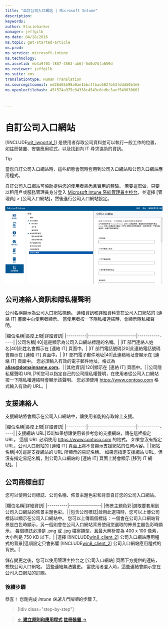 ```yaml
---
title: "自訂公司入口網站 | Microsoft Intune"
description: 
keywords: 
author: Staciebarker
manager: jeffgilb
ms.date: 04/28/2016
ms.topic: get-started-article
ms.prod: 
ms.service: microsoft-intune
ms.technology: 
ms.assetid: eb4a9f01-f857-4563-ab6f-5d0d7dfa659d
ms.reviewer: jeffgilb
ms.suite: ems
translationtype: Human Translation
ms.sourcegitcommit: ed26d65b98a0ae1bbc4fbac682fb53fddd50b4e5
ms.openlocfilehash: 45f574a975c94338c4543c0cdbc3aef549030601


---
```



# 自訂公司入口網站
[!INCLUDE[wit_iwportal_1](../includes/wit_iwportal_1_md.md)] 是使用者存取公司資料並可以執行一般工作的位置，如註冊裝置、安裝應用程式，以及找到向 IT 尋求協助的資訊。

> [!TIP]
> 當您自訂公司入口網站時，這些組態會同時套用到公司入口網站和公司入口網站應用程式。

自訂公司入口網站可協助提供您的使用者熟悉且實用的體驗。 若要這麼做，只要以租用戶或服務管理員身分登入 [Microsoft Intune 系統管理員主控台](https://manage.microsoft.com)，並選擇 [管理員] &gt; [公司入口網站]，然後進行公司入口網站設定。

![admin-console-admin-workspace-comp-portal-settings](./media/companyportal.png)

## 公司連絡人資訊和隱私權聲明
公司名稱顯示為公司入口網站標題。 連絡資訊和詳細資料會在公司入口網站的 [連絡 IT] 畫面中向使用者顯示。 當使用者按一下隱私權連結時，會顯示隱私權聲明。

|欄位名稱|長度上限|詳細資訊|
    |----------|------------------------|----------------|
    |公司名稱|40|這是顯示為公司入口網站標題的名稱。|
    |IT 部門連絡人姓名|40|此姓名會顯示在 [連絡 IT] 頁面中。|
    |IT 部門電話號碼|20|此連絡電話號碼會顯示在 [連絡 IT] 頁面中。|
    |IT 部門電子郵件地址|40|此連絡地址會顯示在 [連絡 IT] 頁面中。 您必須輸入有效的電子郵件地址，格式為 **alias@domainname.com**。|
    |其他資訊|120|顯示在 [連絡 IT] 頁面中。|
    |公司隱私權聲明 URL|79|您可以指定自己的公司隱私權聲明，在使用者從公司入口網站按一下隱私權連結時會顯示該聲明。 您必須使用 https://www.contoso.com 格式輸入有效的 URL。|

## 支援連絡人
支援網站將會顯示在公司入口網站中，讓使用者能夠存取線上支援。

|欄位名稱|長度上限|詳細資訊|
    |----------|------------------------|----------------|
    |支援網站 URL|150|如果想讓使用者參考您的支援網站，請在這裡指定 URL。 這個 URL 必須使用 https://www.contoso.com 的格式。 如果您沒有指定 URL，公司入口網站的 [連絡 IT] 頁面上將不會顯示支援網站的任何內容。|
    |網站名稱|40|這是支援網站的 URL 所顯示的易記名稱。 如果您指定支援網站 URL，但沒有指定易記名稱，則公司入口網站的 [連絡 IT] 頁面上將會顯示 [移到 IT 網站]。|

## 公司商標自訂
您可以使用公司標誌、公司名稱、佈景主題色彩和背景自訂您的公司入口網站。

|欄位名稱|詳細資訊|
    |----------|----------------|
    |佈景主題色彩|選取要套用到公司入口網站的佈景主題色彩。|
    |包含公司標誌|啟用此選項時，您可以上傳公司標誌以顯示在公司入口網站中。 您可以上傳兩個標誌：一個會在公司入口網站背景是白色時顯示，另一個則會在公司入口網站背景使用您選取的佈景主題色彩時顯示。 每個標誌必須是 .png 或 .jpg 檔案類型，且最大解析度為 400 x 100 像素，大小則是 750 KB 以下。|
    |選擇 [!INCLUDE[win8_client_2](../includes/win8_client_2_md.md)] 公司入口網站應用程式的背景|這項設定只會影響 [!INCLUDE[win8_client_2](../includes/win8_client_2_md.md)] 公司入口網站應用程式的背景。|


儲存變更之後，您可以使用管理主控台之 [公司入口網站] 頁面下方提供的連結，檢視公司入口網站。 這些連結無法變更。 當使用者登入時，這些連結會顯示您在公司入口網站的訂閱。

### 後續步驟
恭喜！ 您剛完成 *Intune 快速入門指南*的步驟 7。
>[!div class="step-by-step"]

>[&larr; **建立原則和應用程式**](.\start-with-a-paid-subscription-to-microsoft-intune-step-6.md)       [**註冊裝置** &rarr;](.\start-with-a-paid-subscription-to-microsoft-intune-step-8.md)  



<!--HONumber=Jun16_HO4-->


